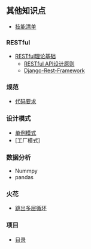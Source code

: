 ## 其他知识点

- [技能清单](Interview/Skills_Inventory.md) 

### RESTful
- [RESTful理论基础](whats_REST.md)
	- [RESTful API设计原则](restful_API_design.md)
	- [Django-Rest-Framework](http://chuann.cc/Personal/django_rest_framework.md)

### 规范
- [代码要求](代码整洁之道.md)

### 设计模式
- [单例模式](DesignPatterns/SingletonMode.md)
- [工厂模式]

### 数据分析
- Nummpy
- pandas

### 火花
- [跳出多层循环](跳出多层循环.md)

### 项目
- [目录](Project/README.md)




